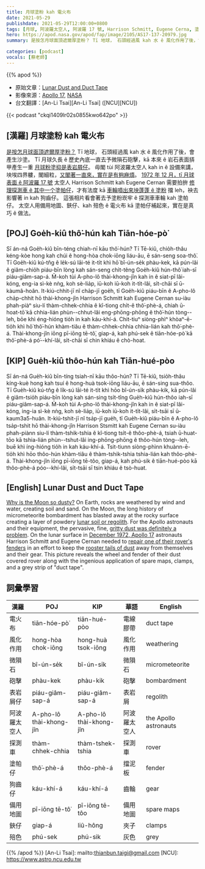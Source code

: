 ```yaml
---
title: 月球塗粉 kah 電火布
date: 2021-05-29
publishdate: 2021-05-29T12:00:00+0800
tags: [月球, 阿波羅太空人, 阿波羅 17 號, Harrison Schmitt, Eugene Cerna, 塗帕仔, 齒輪, 電火布]
hero: https://apod.nasa.gov/apod/fap/image/2105/AS17-137-20979.jpg
summary: 是按怎月球面頂遮爾厚塗粉？ Tī 地球， 石頭經過風 kah 水 ê 風化作用了後，會產生沙塗。

categories: [podcast]
vocals: [蔡老師]
---
```


{{% apod %}}

- 原始文章：[Lunar Dust and Duct Tape](https://apod.nasa.gov/apod/ap210529.html)
- 影像來源：[Apollo 17](https://www.nasa.gov/mission_pages/apollo/apollo-17), [NASA](http://www.nasa.gov/home/index.html)
- 台文翻譯：[An-Li Tsai][An-Li Tsai] ([NCU][NCU])

{{< podcast "ckqi1409lr02s0855kwo642po" >}}

## [漢羅] 月球塗粉 kah 電火布

[是按怎月球面頂遮爾厚塗粉？][Why is the Moon so dusty?]
Tī 地球， 石頭經過風 kah 水 ê 風化作用了後，會產生沙塗。
Tī 月球久長 ê 歷史內底一直去予微隕石砲擊，kā 本來 ê 岩石表面挵甲產生一重 [月球粉塗抑是表岩屑仔][lunar soil or regolith]。
毋閣 tùi 阿波羅太空人 kah in ê 設備來講，坱埃四界軁，閣細粒，[又閣著一直來，實在是有夠麻煩][gritty dust was definitely a problem]。
[1972 年 12 月，tī 月球表面 ê 阿波羅 17 號][December 1972, Apollo 17] 太空人 Harrison Schmitt kah  Eugene Cernan 需要拍拚 [修理探測車 ê 其中一个塗帕仔][repair one of their rover's fenders]，才有法度 kā [車輪噴出來坱蓬蓬 ê 塗粉][rooster tails of dust] 擋 leh，袂去影響著 in kah 狗齒仔。
這張相片看會著去予塗粉崁牢 ê 探測車車輪 kah 塗帕仔。
太空人用備用地圖、鋏仔、kah 殕色 ê 電火布 kā 塗帕仔補起來，實在是真巧 ê 做法。

## [POJ] Goe̍h-kiû thô͘-hún kah Tiān-hóe-pò͘

Sī án-ná Goe̍h-kiû bīn-téng chiah-nī kāu thô͘-hún?
Tī Tē-kiû, chio̍h-thâu kéng-kòe hong kah chúi ê hong-hòa chok-iōng liáu-āu, ē sán-seng soa-thô͘.
Tī Goe̍h-kiû kú-tn̂g ê le̍k-sú lāi-té it-ti̍t khì hō͘ bî-ún-se̍k phàu-kek, kā pún-lâi ê giâm-chio̍h piáu-bīn lòng kah sán-seng chi̍t-têng Goe̍h-kiû hún-thô͘ iah-sī piáu-giâm-sap-á.
M̄-koh tùi A-pho-lô thài-khong-jîn kah in ê siat-pī lâi-kóng, eng-ia sì-kè nǹg, koh sè-lia̍p, iū-koh iū-koh it-ti̍t-lâi, si̍t-chāi sī ū-kàumâ-hoân.
It-kiú-chhit-jī nî cha̍p-jī goe̍h, tī Goe̍h-kiû piáu-bīn ê A-pho-lô cha̍p-chhit hō thài-khong-jîn Harrison Schmitt kah Eugene Cernan su-iàu phah-piàⁿ siu-lí thàm-chhek-chhia ê kî-tiong chi̍t-ê thô͘-phè-á, chiah ū-hoat-tō͘ kā chhia-lián phùn--chhut-lâi eng-phōng-phōng ê thô͘-hún tòng--leh, bōe khì éng-hióng tio̍h in kah káu-khí-á.
Chit-tiuⁿ siòng-phìⁿ khòaⁿ-ē-tio̍h khì hō͘ thô͘-hún khàm-tiâu ê thàm-chhek-chhia chhia-lián kah thô͘-phè-á.
Thài-khong-jîn iōng pī-iōng tē-tô͘, giap-á, kah phú-sek ê tiān-hóe-pò͘ kā thô͘-phè-á pó͘--khí-lâi, si̍t-chāi sī chin khiáu ê chò-hoat.



## [KIP] Gue̍h-kiû thôo-hún kah Tiān-hué-pòo

Sī án-ná Gue̍h-kiû bīn-tíng tsiah-nī kāu thôo-hún?
Tī Tē-kiû, tsio̍h-thâu kíng-kuè hong kah tsuí ê hong-huà tsok-iōng liáu-āu, ē sán-sing sua-thôo.
Tī Gue̍h-kiû kú-tn̂g ê li̍k-sú lāi-té it-ti̍t khì hōo bî-ún-si̍k phàu-kik, kā pún-lâi ê giâm-tsio̍h piáu-bīn lòng kah sán-sing tsi̍t-tîng Gue̍h-kiû hún-thôo iah-sī piáu-giâm-sap-á.
M̄-koh tùi A-pho-lô thài-khong-jîn kah in ê siat-pī lâi-kóng, ing-ia sì-kè nǹg, koh sè-lia̍p, iū-koh iū-koh it-ti̍t-lâi, si̍t-tsāi sī ū-kaum3a5-huân.
It-kiú-tshit-jī nî tsa̍p-jī gue̍h, tī Gue̍h-kiû piáu-bīn ê A-pho-lô tsa̍p-tshit hō thài-khong-jîn Harrison Stsmitt kah Eugene Cernan su-iàu phah-piànn siu-lí thàm-tshik-tshia ê kî-tiong tsi̍t-ê thôo-phè-á, tsiah ū-huat-tōo kā tshia-lián phùn--tshut-lâi ing-phōng-phōng ê thôo-hún tòng--leh, buē khì íng-hióng tio̍h in kah káu-khí-á.
Tsit-tiunn siòng-phìnn khuànn-ē-tio̍h khì hōo thôo-hún khàm-tiâu ê thàm-tshik-tshia tshia-lián kah thôo-phè-á.
Thài-khong-jîn iōng pī-iōng tē-tôo, giap-á, kah phú-sik ê tiān-hué-pòo kā thôo-phè-á póo--khí-lâi, si̍t-tsāi sī tsin khiáu ê tsò-huat.



## [English] Lunar Dust and Duct Tape

[Why is the Moon so dusty?][Why is the Moon so dusty?]
On Earth, rocks are weathered by wind and water, creating soil and sand. On the Moon, the long history of micrometeorite bombardment has blasted away at the rocky surface creating a layer of powdery [lunar soil or regolith].
For the Apollo astronauts and their equipment, the pervasive, fine, [gritty dust was definitely a problem][gritty dust was definitely a problem].
On the lunar surface in [December 1972, Apollo 17][December 1972, Apollo 17] astronauts Harrison Schmitt and Eugene Cernan needed to [repair one of their rover's fenders][repair one of their rover's fenders] in an effort to keep the [rooster tails of dust][rooster tails of dust] away from themselves and their gear.
This picture reveals the wheel and fender of their dust covered rover along with the ingenious application of spare maps, clamps, and a grey strip of "duct tape".


## 詞彙學習

|漢羅|POJ|KIP|華語|English|
|-|-|-|-|-|
|電火布|tiān-hóe-pò͘|tiān-hué-pòo|電線膠帶|duct tape|
|風化作用|hong-hòa chok-iōng|hong-huà tsok-iōng|風化作用|weathering|
|微隕石|bî-ún-se̍k|bî-ún-si̍k|微隕石|micrometeorite|
|砲擊|phàu-kek|phàu-kik|砲擊|bombardment|
|表岩屑仔|piáu-giâm-sap-á|piáu-giâm-sap-á|表岩屑|regolith|
|阿波羅太空人|A-pho-lô thài-khong-jîn|A-pho-lô thài-khong-jîn|阿波羅太空人|the Apollo astronauts|
|探測車|thàm-chhek-chhia|thàm-tshek-tshia|探測車|rover|
|塗帕仔|thô͘-phè-á|thôo-phè-á|擋泥板|fender|
|狗齒仔|káu-khí-á|káu-khí-á|齒輪|gear|
|備用地圖|pī-iōng tē-tô͘|pī-iōng tē-tôo|備用地圖|spare maps|
|鋏仔|giap-á|liû-hông|夾子|clamps|
|殕色|phú-sek|phú-sik|灰色|grey|

{{% /apod %}}
[An-Li Tsai]: mailto:thianbun.taigi@gmail.com
[NCU]: https://www.astro.ncu.edu.tw

[copyright]: https://apod.nasa.gov/apod/fap/lib/about_apod.html#srapply

[Why is the Moon so dusty?]:https://www.nasa.gov/sites/default/files/thumbnails/image/lunar_outpost_3a.jpg
[lunar soil or regolith]:https://en.wikipedia.org/wiki/Lunar_soil
[gritty dust was definitely a problem]:https://www.nasa.gov/directorates/spacetech/spinoff/Measuring_Moon_Dust_to_Fight_Air_Pollution
[December 1972, Apollo 17]:https://apod.nasa.gov/apod/ap030111.html
[repair one of their rover's fenders]:http://www.hq.nasa.gov/office/pao/History/alsj/a17/a17.eva2prep.html
[rooster tails of dust]:https://www.nasa.gov/sites/default/files/images/183731main_image_feature_881_ys_full.jpg
